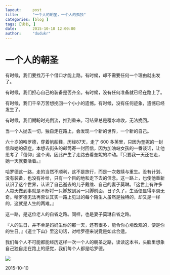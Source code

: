 ```yaml
---
layout:     post
title:      "一个人的朝圣，一个人的孤独"
categories: [blog ]
tags: [读书, ]
date:       2015-10-10 12:00:00
author:     "dudukr"
---
```


# 一个人的朝圣

有时候，我们要找万千个借口才能上路。有时候，却不需要任何一个理由就出发了。

有时候，我们担心自己的装备是否齐全。有时候，没有任何准备就已经在路上了。

有时候，我们千辛万苦想挽回一个小小的遗憾。有时候，没有任何迹象，遗憾已经发生了。

有时候，我们期盼时光倒流，推到重来。可结果总是覆水难收，无法挽回。

当一个人抛去一切，独自走在路上，会发现一个新的世界，一个新的自己。

六十岁的哈罗德，穿着帆船鞋，历经87天，走了 600 多英里，只因为奎妮的一封信和她的癌症。本想去街头的邮筒寄一封回信，因为加油站女孩的一番谈话，让他思考了『信仰』这个词，因此产生了走路去看奎妮的冲动。『只要我一天还在走，她一天就要活着。』

哈罗德这一路，走的当然不顺利，这不是旅行，而是一次救赎与重生。没有计划、没有装备，也没有补给，只有一个目的地和走下去的信念。这一路上，也使他重新认识了这个世界，认识了自己逝去的儿子戴维、自己的妻子莫琳。『这世上有许多人每天做到事就是不断将一只脚放到另一只脚前面，日子久了，生活便显得平淡无奇。哈罗德无法再否认其实一路上见过的每个陌生人虽然是独特的，却又是一样的，这就是人生的两难。』

这一路，是这位老人的自省之路。同样，也是妻子莫琳自省之路。

『人的生日，并不单是妈妈生你的那一天，还有很多，能令你心境改观的，便是你的生日。』《道士下山》里这句话，对哈罗德来说竟是如此合适。

我们每个人不可能都能经历这样一次一个人的朝圣之路，读读这本书，头脑里想象自己独自走在路上的感觉，我们每个人都是哈罗德。

![](http://img3.douban.com/lpic/s26936721.jpg)

2015-10-10